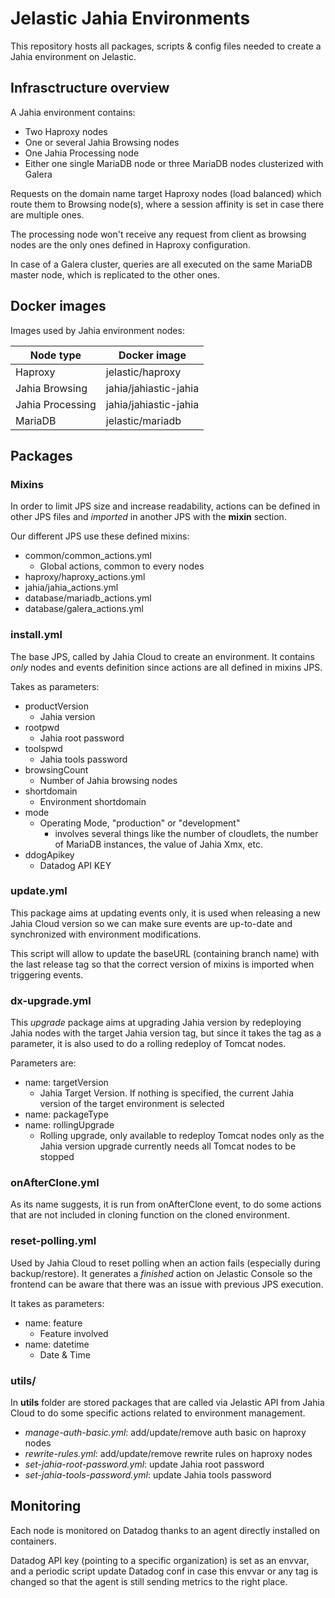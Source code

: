 # Jelastic Jahia Environments

This repository hosts all packages, scripts & config files needed to create a Jahia environment on Jelastic.

## Infrasctructure overview

A Jahia environment contains:
- Two Haproxy nodes
- One or several Jahia Browsing nodes
- One Jahia Processing node
- Either one single MariaDB node or three MariaDB nodes clusterized with Galera

Requests on the domain name target Haproxy nodes (load balanced) which route them to Browsing node(s), where a session affinity is set in case there are multiple ones.

The processing node won't receive any request from client as browsing nodes are the only ones defined in Haproxy configuration.

In case of a Galera cluster, queries are all executed on the same MariaDB master node, which is replicated to the other ones.

## Docker images

Images used by Jahia environment nodes:

| Node type        | Docker image          |
| ---------------- | --------------------- |
| Haproxy          | jelastic/haproxy      |
| Jahia Browsing   | jahia/jahiastic-jahia |
| Jahia Processing | jahia/jahiastic-jahia |
| MariaDB          | jelastic/mariadb      |

## Packages

### Mixins

In order to limit JPS size and increase readability, actions can be defined in other JPS files and *imported* in another JPS with the **mixin** section.

Our different JPS use these defined mixins:
- common/common_actions.yml
  - Global actions, common to every nodes
- haproxy/haproxy_actions.yml
- jahia/jahia_actions.yml
- database/mariadb_actions.yml
- database/galera_actions.yml

### install.yml

The base JPS, called by Jahia Cloud to create an environment. It contains *only* nodes and events definition since actions are all defined in mixins JPS.

Takes as parameters:

- productVersion
  - Jahia version
- rootpwd
  - Jahia root password
- toolspwd
  - Jahia tools password
- browsingCount
  - Number of Jahia browsing nodes
- shortdomain
  - Environment shortdomain
- mode
  - Operating Mode, "production" or "development"
    - involves several things like the number of cloudlets, the number of MariaDB instances, the value of Jahia Xmx, etc.
- ddogApikey
  - Datadog API KEY

### update.yml

This package aims at updating events only, it is used when releasing a new Jahia Cloud version so we can make sure events are up-to-date and synchronized with environment modifications.

This script will allow to update the baseURL (containing branch name) with the last release tag so that the correct version of mixins is imported when triggering events.

### dx-upgrade.yml

This *upgrade* package aims at upgrading Jahia version by redeploying Jahia nodes with the target Jahia version tag, but since it takes the tag as a parameter, it is also used to do a rolling redeploy of Tomcat nodes.

Parameters are:
- name: targetVersion
  - Jahia Target Version. If nothing is specified, the current Jahia version of the target environment is selected
- name: packageType
- name: rollingUpgrade
  - Rolling upgrade, only available to redeploy Tomcat nodes only as the Jahia version upgrade currently needs all Tomcat nodes to be stopped

### onAfterClone.yml

As its name suggests, it is run from onAfterClone event, to do some actions that are not included in cloning function on the cloned environment.

### reset-polling.yml

Used by Jahia Cloud to reset polling when an action fails (especially during backup/restore). It generates a *finished* action on Jelastic Console so the frontend can be aware that there was an issue with previous JPS execution.

It takes as parameters:
- name: feature
  - Feature involved
- name: datetime
  - Date & Time

### utils/

In **utils** folder are stored packages that are called via Jelastic API from Jahia Cloud to do some specific actions related to environment management.

- *manage-auth-basic.yml*: add/update/remove auth basic on haproxy nodes
- *rewrite-rules.yml*: add/update/remove rewrite rules on haproxy nodes
- *set-jahia-root-password.yml*: update Jahia root password
- *set-jahia-tools-password.yml*: update Jahia tools password

## Monitoring

Each node is monitored on Datadog thanks to an agent directly installed on containers.

Datadog API key (pointing to a specific organization) is set as an envvar, and a periodic script update Datadog conf in case this envvar or any tag is changed so that the agent is still sending metrics to the right place.
